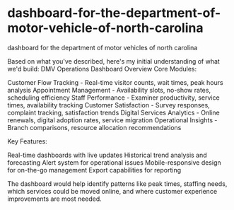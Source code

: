 # dashboard-for-the-department-of-motor-vehicle-of-north-carolina
dashboard for the department of motor vehicles of north carolina

Based on what you've described, here's my initial understanding of what we'd build:
DMV Operations Dashboard Overview
Core Modules:

Customer Flow Tracking - Real-time visitor counts, wait times, peak hours analysis
Appointment Management - Availability slots, no-show rates, scheduling efficiency
Staff Performance - Examiner productivity, service times, availability tracking
Customer Satisfaction - Survey responses, complaint tracking, satisfaction trends
Digital Services Analytics - Online renewals, digital adoption rates, service migration
Operational Insights - Branch comparisons, resource allocation recommendations

Key Features:

Real-time dashboards with live updates
Historical trend analysis and forecasting
Alert system for operational issues
Mobile-responsive design for on-the-go management
Export capabilities for reporting

The dashboard would help identify patterns like peak times, staffing needs, which services could be moved online, and where customer experience improvements are most needed.
